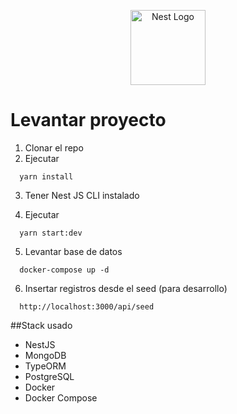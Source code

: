 <p align="center">
  <a href="http://nestjs.com/" target="blank"><img src="https://nestjs.com/img/logo-small.svg" width="120" alt="Nest Logo" /></a>
</p>

# Levantar proyecto
1. Clonar el repo
2. Ejecutar
```
  yarn install
```
3. Tener Nest JS CLI instalado

4. Ejecutar
```
  yarn start:dev
```

5. Levantar base de datos
```
  docker-compose up -d
```

6. Insertar registros desde el seed (para desarrollo)
```
  http://localhost:3000/api/seed
```

##Stack usado
* NestJS
* MongoDB
* TypeORM
* PostgreSQL
* Docker
* Docker Compose